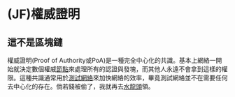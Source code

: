 # \(JF\)權威證明

## 這不是區塊鏈

權威證明\(Proof of Authority或PoA\)是一種完全中心化的共識。基本上網絡一開始就決定數個權威[節點](../dev/zhu/undefined-9/)來處理所有的認證與發塊，而其他人永遠不會拿到這樣的權限。這種共識通常用於[測試網絡](../dev/undefined-8/)來加快網絡的效率，畢竟測試網絡並不在需要任何去中心化的存在。倘若錢被偷了，我就再去[水龍頭](../dev/undefined-8/shui.md)領。

